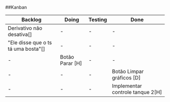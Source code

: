 ##Kanban

Backlog | Doing | Testing | Done
------------ | ------------- | ------------- | -------------
Derivativo não desativa[] | - | - | -
"Ele disse que o ts tá uma bosta"[] | - | - | -
- | Botão Parar [H] | - | -
- | - | - | Botão Limpar gráficos [D]
- | - | - | Implementar controle tanque 2[H]
